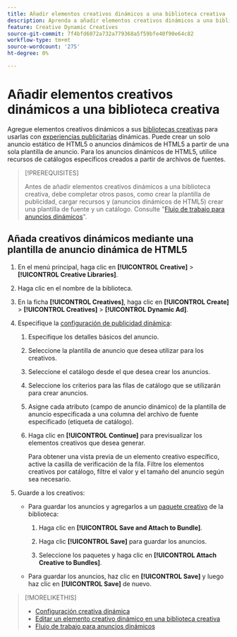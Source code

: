 ```yaml
---
title: Añadir elementos creativos dinámicos a una biblioteca creativa
description: Aprenda a añadir elementos creativos dinámicos a una biblioteca creativa.
feature: Creative Dynamic Creatives
source-git-commit: 7f4bfd6072a732a779368a5f59bfe40f90e64c82
workflow-type: tm+mt
source-wordcount: '275'
ht-degree: 0%

---
```


# Añadir elementos creativos dinámicos a una biblioteca creativa

Agregue elementos creativos dinámicos a sus [bibliotecas creativas](creative-library-manage.md) para usarlas con [experiencias publicitarias](/help/creative/experiences/experience-about.md) dinámicas. Puede crear un solo anuncio estático de HTML5 o anuncios dinámicos de HTML5 a partir de una sola plantilla de anuncio. Para los anuncios dinámicos de HTML5, utilice recursos de catálogos específicos creados a partir de archivos de fuentes.

>[!PREREQUISITES]
>
>Antes de añadir elementos creativos dinámicos a una biblioteca creativa, debe completar otros pasos, como crear la plantilla de publicidad, cargar recursos y (anuncios dinámicos de HTML5) crear una plantilla de fuente y un catálogo. Consulte &quot;[Flujo de trabajo para anuncios dinámicos](/help/creative/introduction/workflow-dynamic-ads.md)&quot;.

<!-- This does't work for me 9/24 -- I still have to select a catalog:

## Add dynamic creatives using a static HTML5 ad template

1. In the main menu, click **[!UICONTROL Creative]** > **[!UICONTROL Creative Libraries]**.

1. Click the library name.

1. On the **[!UICONTROL Creatives]** tab, click **[!UICONTROL Create]** > **[!UICONTROL Creatives]** > **[!UICONTROL Dynamic Ad]**.

1. Specify the [dynamic ad settings](/help/creative/creative-libraries/creative-settings-dynamic.md#dynamic-ad-settings-static-html5):

   1. On the [!UICONTROL Basic Details] tab, specify the ad details and the clickURL.

   1. Click **[!UICONTROL Process]**.

   1. On the [!UICONTROL Attributes Details] tab, specify the dynamic ad attributes.

1. Click **[!UICONTROL Save]**.

-->

## Añada creativos dinámicos mediante una plantilla de anuncio dinámica de HTML5

1. En el menú principal, haga clic en **[!UICONTROL Creative]** > **[!UICONTROL Creative Libraries]**.

1. Haga clic en el nombre de la biblioteca.

1. En la ficha **[!UICONTROL Creatives]**, haga clic en **[!UICONTROL Create]** > **[!UICONTROL Creatives]** > **[!UICONTROL Dynamic Ad]**.

1. Especifique la [configuración de publicidad dinámica](/help/creative/creative-libraries/creative-settings-dynamic.md):

   1. Especifique los detalles básicos del anuncio.

   1. Seleccione la plantilla de anuncio que desea utilizar para los creativos.

   1. Seleccione el catálogo desde el que desea crear los anuncios.

   1. Seleccione los criterios para las filas de catálogo que se utilizarán para crear anuncios.

   1. Asigne cada atributo (campo de anuncio dinámico) de la plantilla de anuncio especificada a una columna del archivo de fuente especificado (etiqueta de catálogo).

   1. Haga clic en **[!UICONTROL Continue]** para previsualizar los elementos creativos que desea generar.

      Para obtener una vista previa de un elemento creativo específico, active la casilla de verificación de la fila. Filtre los elementos creativos por catálogo, filtre el valor <!-- explain more--> y el tamaño del anuncio según sea necesario.

1. Guarde a los creativos:

   * Para guardar los anuncios y agregarlos a un [paquete creativo](/help/creative/creative-libraries/bundle-manage.md) de la biblioteca:

      1. Haga clic en **[!UICONTROL Save and Attach to Bundle]**.

      1. Haga clic **[!UICONTROL Save]** para guardar los anuncios.

      1. Seleccione los paquetes y haga clic en **[!UICONTROL Attach Creative to Bundles]**.

   * Para guardar los anuncios, haz clic en **[!UICONTROL Save]** y luego haz clic en **[!UICONTROL Save]** de nuevo.

>[!MORELIKETHIS]
>
>* [Configuración creativa dinámica](creative-settings-dynamic.md)
>* [Editar un elemento creativo dinámico en una biblioteca creativa](creative-edit-dynamic.md)
>* [Flujo de trabajo para anuncios dinámicos](/help/creative/introduction/workflow-dynamic-ads.md)
